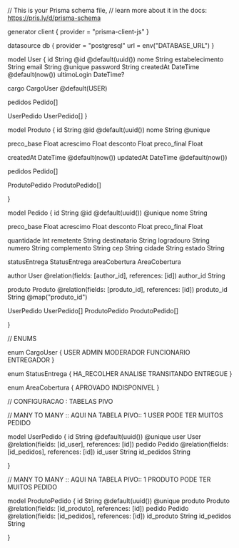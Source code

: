 // This is your Prisma schema file,
// learn more about it in the docs: https://pris.ly/d/prisma-schema

generator client {
  provider = "prisma-client-js"
}

datasource db {
  provider = "postgresql"
  url      = env("DATABASE_URL")
}

model User {
  id String @id @default(uuid())
  nome String 
  estabelecimento String
  email String @unique
  password String
  createdAt DateTime @default(now())
  ultimoLogin DateTime?

  cargo CargoUser @default(USER)

  pedidos Pedido[]

  UserPedido UserPedido[]
}

model Produto {
  id String @id @default(uuid())
  nome String @unique

  preco_base Float
  acrescimo Float
  desconto Float
  preco_final Float

  createdAt DateTime @default(now())
  updatedAt DateTime @default(now())

  pedidos Pedido[]

  ProdutoPedido ProdutoPedido[]

	
}

model Pedido {
  id String @id @default(uuid()) @unique
  nome String

  preco_base Float
  acrescimo Float
  desconto Float
  preco_final Float

  quantidade Int
  remetente String
  destinatario String
  logradouro String
  numero String
  complemento String
  cep String
  cidade String
  estado String 

  statusEntrega StatusEntrega
  areaCobertura AreaCobertura


  author     User       @relation(fields: [author_id], references: [id])
  author_id   String

  produto    Produto       @relation(fields: [produto_id], references: [id])
  produto_id   String @map("produto_id")

  UserPedido UserPedido[]
  ProdutoPedido ProdutoPedido[]

}

// ENUMS 

enum CargoUser {
  USER
  ADMIN
  MODERADOR
  FUNCIONARIO
  ENTREGADOR
}

enum StatusEntrega {
  HA_RECOLHER
  ANALISE
  TRANSITANDO
  ENTREGUE
}

enum AreaCobertura {
  APROVADO
  INDISPONIVEL
}

// CONFIGURACAO : TABELAS PIVO

// MANY TO MANY :: AQUI NA TABELA PIVO:: 1 USER PODE TER MUITOS PEDIDO

model UserPedido {
  id String @default(uuid()) @unique
  user User @relation(fields: [id_user], references: [id])
  pedido Pedido @relation(fields: [id_pedidos], references: [id])
  id_user String
  id_pedidos String

}

// MANY TO MANY :: AQUI NA TABELA PIVO:: 1 PRODUTO PODE TER MUITOS PEDIDO

model ProdutoPedido {
  id String @default(uuid()) @unique
  produto Produto @relation(fields: [id_produto], references: [id])
  pedido Pedido @relation(fields: [id_pedidos], references: [id])
  id_produto String
  id_pedidos String

}

